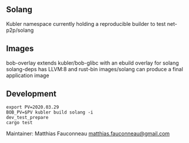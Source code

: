 ## Solang
Kubler namespace currently holding a reproducible builder to test net-p2p/solang

## Images
bob-overlay extends kubler/bob-glibc with an ebuild overlay for solang
solang-deps has LLVM:8 and rust-bin
images/solang can produce a final application image

## Development
```shell
export PV=2020.03.29
BOB_PV=$PV kubler build solang -i
dev_test_prepare
cargo test
```

Maintainer: Matthias Fauconneau <matthias.fauconneau@gmail.com>
